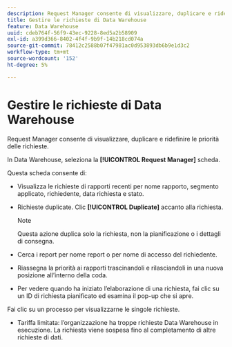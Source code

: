 ```yaml
---
description: Request Manager consente di visualizzare, duplicare e ridefinire le priorità delle richieste.
title: Gestire le richieste di Data Warehouse
feature: Data Warehouse
uuid: cdeb764f-56f9-43ec-9228-8ed5a2b58909
exl-id: a399d366-8402-4f4f-9b9f-14b218cd074a
source-git-commit: 78412c2588b07f47981ac0d953893db6b9e1d3c2
workflow-type: tm+mt
source-wordcount: '152'
ht-degree: 5%

---
```


# Gestire le richieste di Data Warehouse

Request Manager consente di visualizzare, duplicare e ridefinire le priorità delle richieste.

In Data Warehouse, seleziona la **[!UICONTROL Request Manager]** scheda.

Questa scheda consente di:

* Visualizza le richieste di rapporti recenti per nome rapporto, segmento applicato, richiedente, data richiesta e stato.
* Richieste duplicate. Clic **[!UICONTROL Duplicate]** accanto alla richiesta.

   >[!NOTE]
   >
   >Questa azione duplica solo la richiesta, non la pianificazione o i dettagli di consegna.

* Cerca i report per nome report o per nome di accesso del richiedente.
* Riassegna la priorità ai rapporti trascinandoli e rilasciandoli in una nuova posizione all’interno della coda.
* Per vedere quando ha iniziato l’elaborazione di una richiesta, fai clic su un ID di richiesta pianificato ed esamina il pop-up che si apre.

Fai clic su un processo per visualizzarne le singole richieste.

* Tariffa limitata: l’organizzazione ha troppe richieste Data Warehouse in esecuzione. La richiesta viene sospesa fino al completamento di altre richieste di dati.
